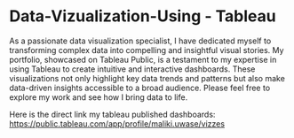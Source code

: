 # Data-Vizualization-Using - Tableau 



As a passionate data visualization specialist, I have dedicated myself to transforming complex data into compelling and insightful visual stories. My portfolio, showcased on Tableau Public, is a testament to my expertise in using Tableau to create intuitive and interactive dashboards. These visualizations not only highlight key data trends and patterns but also make data-driven insights accessible to a broad audience. Please feel free to explore my work and see how I bring data to life.

Here is the direct link my tableau published dashboards: https://public.tableau.com/app/profile/maliki.uwase/vizzes
